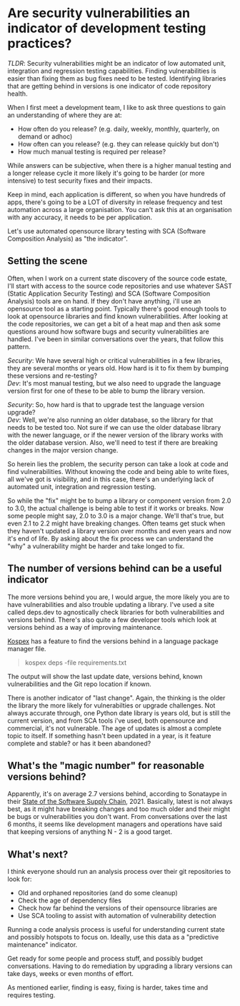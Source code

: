 # Are security vulnerabilities an indicator of development testing practices?

*TLDR*: Security vulnerabilities might be an indicator of low automated unit, integration and regression testing capabilities. Finding vulnerabilities is easier than fixing them as bug fixes need to be tested.  Identifying libraries that are getting behind in versions is one indicator of code repository health.

When I first meet a development team, I like to ask three questions to gain an understanding of where they are at:
- How often do you release? (e.g. daily, weekly, monthly, quarterly, on demand or adhoc)
- How often can you release? (e.g. they can release quickly but don't)
- How much manual testing is required per release?

While answers can be subjective, when there is a higher manual testing and a longer release cycle it more likely it's going to be harder (or more intensive) to test security fixes and their impacts.

Keep in mind, each application is different, so when you have hundreds of apps, there's going to be a LOT of diversity in release frequency and test automation across a large organisation.  You can't ask this at an organisation with any accuracy, it needs to be per application.

Let's use automated opensource library testing with SCA (Software Composition Analysis) as "the indicator".

## Setting the scene

Often, when I work on a current state discovery of the source code estate, I'll start with access to the source code repositories and use whatever SAST (Static Application Security Testing) and SCA (Software Composition Analysis) tools are on hand. If they don't have anything, i'll use an opensource tool as a starting point. Typically there's good enough tools to look at opensource libraries and find known vulnerabilities.
After looking at the code repositories, we can get a bit of a heat map and then ask some questions around how software bugs and security vulnerabilities are handled.
I've been in similar conversations over the years, that follow this pattern.

*Security*: We have several high or critical vulnerabilities in a few libraries, they are several months or years old. How hard is it to fix them by bumping these versions and re-testing? \
*Dev*: It's most manual testing, but we also need to upgrade the language version first for one of these to be able to bump the library version.

*Security*: So, how hard is that to upgrade test the language version upgrade? \
*Dev*: Well, we're also running an older database, so the library for that needs to be tested too. Not sure if we can use the older database library with the newer language, or if the newer version of the library works with the older database version. Also, we'll need to test if there are breaking changes in the major version change.

So herein lies the problem, the security person can take a look at code and find vulnerabilities. Without knowing the code and being able to write fixes, all we've got is visibility, and in this case, there's an underlying lack of automated unit, integration and regression testing.

So while the "fix" might be to bump a library or component version from 2.0 to 3.0, the actual challenge is being able to test if it works or breaks.
Now some people might say, 2.0 to 3.0 is a major change. We'll that's true, but even 2.1 to 2.2 might have breaking changes. Often teams get stuck when they haven't updated a library version over months and even years and now it's end of life.
By asking about the fix process we can understand the "why" a vulnerability might be harder and take longed to fix.

## The number of versions behind can be a useful indicator
The more versions behind you are, I would argue, the more likely you are to have vulnerabilities and also trouble updating a library. I've used a site called deps.dev to agnostically check libraries for both vulnerabilities and versions behind. There's also quite a few developer tools which look at versions behind as a way of improving maintenance.

[Kospex](/kospex) has a feature to find the versions behind in a language package manager file.
> kospex deps -file requirements.txt

The output will show the last update date, versions behind, known vulnerabilities and the Git repo location if known.

There is another indicator of "last change". Again, the thinking is the older the library the more likely for vulnerabilties or upgrade challenges. Not always accurate through, one Python date library is years old, but is still the current version, and from SCA tools i've used, both opensource and commercial, it's not vulnerable.
The age of updates is almost a complete topic to itself. If something hasn't been updated in a year, is it feature complete and stable? or has it been abandoned?

## What's the "magic number" for reasonable versions behind?
Apparently, it's on average 2.7 versions behind, according to Sonataype in their [State of the Software Supply Chain](https://www.sonatype.com/resources/whitepapers/2021-state-of-the-software-supply-chain-report-2021), 2021.
Basically, latest is not always best, as it might have breaking changes and too much older and their might be bugs or vulnerabilities you don't want.
From conversations over the last 6 months, it seems like development managers and operations have said that keeping versions of anything N - 2 is a good target.

## What's next?
I think everyone should run an analysis process over their git repositories to look for:
- Old and orphaned repositories (and do some cleanup)
- Check the age of dependency files
- Check how far behind the versions of their opensource libraries are
- Use SCA tooling to assist with automation of vulnerability detection

Running a code analysis process is useful for understanding current state and possibly hotspots to focus on. Ideally, use this data as a "predictive maintenance" indicator.

Get ready for some people and process stuff, and possibly budget conversations. Having to do remediation by upgrading a library versions can take days, weeks or even months of effort.

As mentioned earlier, finding is easy, fixing is harder, takes time and requires testing.
